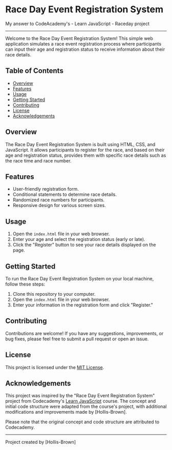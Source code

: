 # Race Day Event Registration System
My answer to CodeAcademy's - Learn JavaScript - Raceday project

---

Welcome to the Race Day Event Registration System! This simple web application simulates a race event registration process where participants can input their age and registration status to receive information about their race details.

## Table of Contents

- [Overview](#overview)
- [Features](#features)
- [Usage](#usage)
- [Getting Started](#getting-started)
- [Contributing](#contributing)
- [License](#license)
- [Acknowledgements](#acknowledgements)

## Overview

The Race Day Event Registration System is built using HTML, CSS, and JavaScript. It allows participants to register for the race, and based on their age and registration status, provides them with specific race details such as the race time and race number.

## Features

- User-friendly registration form.
- Conditional statements to determine race details.
- Randomized race numbers for participants.
- Responsive design for various screen sizes.

## Usage

1. Open the `index.html` file in your web browser.
2. Enter your age and select the registration status (early or late).
3. Click the "Register" button to see your race details displayed on the page.

## Getting Started

To run the Race Day Event Registration System on your local machine, follow these steps:

1. Clone this repository to your computer.
2. Open the `index.html` file in your web browser.
3. Enter your information in the registration form and click "Register."

## Contributing

Contributions are welcome! If you have any suggestions, improvements, or bug fixes, please feel free to submit a pull request or open an issue.

## License

This project is licensed under the [MIT License](LICENSE).

## Acknowledgements

This project was inspired by the "Race Day Event Registration System" project from Codecademy's [Learn JavaScript](https://www.codecademy.com/learn/introduction-to-javascript) course. The concept and initial code structure were adapted from the course's project, with additional modifications and improvements made by [Hollis-Brown].

Please note that the original concept and code structure are attributed to Codecademy.

---

Project created by [Hollis-Brown]
